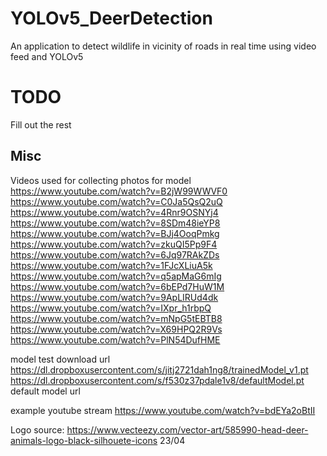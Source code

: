 # YOLOv5_DeerDetection
An application to detect wildlife in vicinity of roads in real time using video feed and YOLOv5

# TODO
Fill out the rest


## Misc

Videos used for collecting photos for model
https://www.youtube.com/watch?v=B2jW99WWVF0
https://www.youtube.com/watch?v=C0Ja5QsQ2uQ
https://www.youtube.com/watch?v=4Rnr9OSNYj4
https://www.youtube.com/watch?v=8SDm48ieYP8
https://www.youtube.com/watch?v=BJj4OoqPmkg
https://www.youtube.com/watch?v=zkuQI5Pp9F4
https://www.youtube.com/watch?v=6Jq97RAkZDs
https://www.youtube.com/watch?v=1FJcXLiuA5k
https://www.youtube.com/watch?v=q5apMaG6mIg
https://www.youtube.com/watch?v=6bEPd7HuW1M 
https://www.youtube.com/watch?v=9ApLIRUd4dk 
https://www.youtube.com/watch?v=IXpr_h1rbpQ 
https://www.youtube.com/watch?v=mNpG5tEBTB8 
https://www.youtube.com/watch?v=X69HPQ2R9Vs
https://www.youtube.com/watch?v=PlN54DufHME

model test download url
https://dl.dropboxusercontent.com/s/jitj2721dah1ng8/trainedModel_v1.pt
https://dl.dropboxusercontent.com/s/f530z37pdale1v8/defaultModel.pt
default model url

example youtube stream
https://www.youtube.com/watch?v=bdEYa2oBtII

Logo source:
https://www.vecteezy.com/vector-art/585990-head-deer-animals-logo-black-silhouete-icons 23/04
